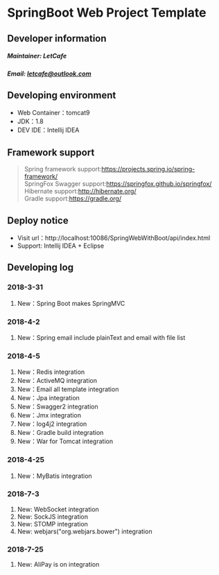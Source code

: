 # SpringBoot Web Project Template
## Developer information
##### Maintainer: LetCafe
##### Email: letcafe@outlook.com
## Developing environment
+ Web Container：tomcat9
+ JDK：1.8
+ DEV IDE：Intellij IDEA
## Framework support
>Spring framework support:https://projects.spring.io/spring-framework/  
>SpringFox Swagger support:https://springfox.github.io/springfox/  
>Hibernate support:http://hibernate.org/  
>Gradle support:https://gradle.org/

## Deploy notice
+ Visit url：http://localhost:10086/SpringWebWithBoot/api/index.html
+ Support: Intellij IDEA + Eclipse

## Developing log
### 2018-3-31 
1. New：Spring Boot makes SpringMVC

### 2018-4-2 
1. New：Spring email include plainText and email with file list

### 2018-4-5 
1. New：Redis integration
2. New：ActiveMQ integration
3. New：Email all template integration
4. New：Jpa integration
5. New：Swagger2 integration
6. New：Jmx integration
7. New：log4j2 integration
8. New：Gradle build integration
9. New：War for Tomcat integration

### 2018-4-25 
1. New：MyBatis integration

### 2018-7-3
1. New: WebSocket integration
2. New: SockJS integration
2. New: STOMP integration
3. New: webjars("org.webjars.bower") integration

### 2018-7-25
1. New: AliPay is on integration

